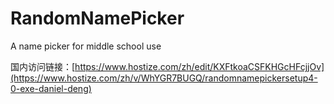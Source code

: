 # RandomNamePicker
A name picker for middle school use

国内访问链接：[https://www.hostize.com/zh/edit/KXFtkoaCSFKHGcHFcjjOv](https://www.hostize.com/zh/v/WhYGR7BUGQ/randomnamepickersetup4-0-exe-daniel-deng)
